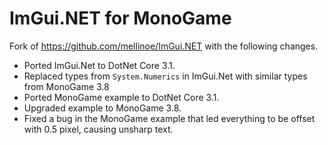 # ImGui.NET for MonoGame

Fork of https://github.com/mellinoe/ImGui.NET with the following changes.

- Ported ImGui.Net to DotNet Core 3.1.
- Replaced types from `System.Numerics` in ImGui.Net with similar types from MonoGame 3.8
- Ported MonoGame example to DotNet Core 3.1.
- Upgraded example to MonoGame 3.8.
- Fixed a bug in the MonoGame example that led everything to be offset with 0.5 pixel, causing unsharp text.